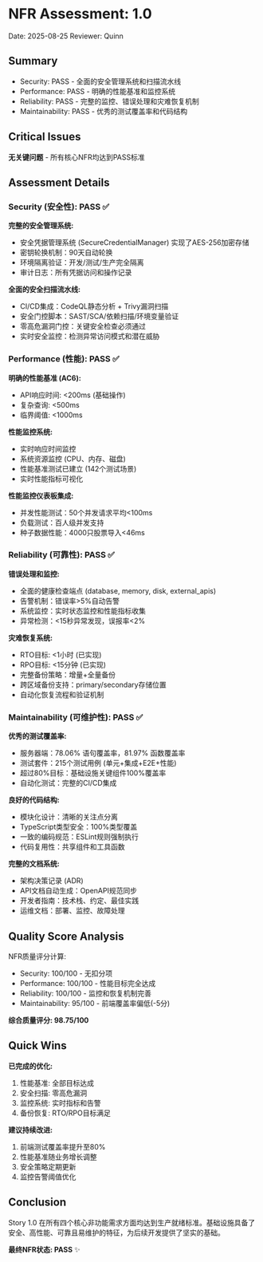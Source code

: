 # NFR Assessment: 1.0

Date: 2025-08-25
Reviewer: Quinn

## Summary

- Security: PASS - 全面的安全管理系统和扫描流水线
- Performance: PASS - 明确的性能基准和监控系统
- Reliability: PASS - 完整的监控、错误处理和灾难恢复机制
- Maintainability: PASS - 优秀的测试覆盖率和代码结构

## Critical Issues

**无关键问题** - 所有核心NFR均达到PASS标准

## Assessment Details

### Security (安全性): PASS ✅

**完整的安全管理系统:**
- 安全凭据管理系统 (SecureCredentialManager) 实现了AES-256加密存储
- 密钥轮换机制：90天自动轮换
- 环境隔离验证：开发/测试/生产完全隔离
- 审计日志：所有凭据访问和操作记录

**全面的安全扫描流水线:**
- CI/CD集成：CodeQL静态分析 + Trivy漏洞扫描
- 安全门控脚本：SAST/SCA/依赖扫描/环境变量验证
- 零高危漏洞门控：关键安全检查必须通过
- 实时安全监控：检测异常访问模式和潜在威胁

### Performance (性能): PASS ✅

**明确的性能基准 (AC6):**
- API响应时间: <200ms (基础操作)
- 复杂查询: <500ms
- 临界阈值: <1000ms

**性能监控系统:**
- 实时响应时间监控
- 系统资源监控 (CPU、内存、磁盘)
- 性能基准测试已建立 (142个测试场景)
- 实时性能指标可视化

**性能监控仪表板集成:**
- 并发性能测试：50个并发请求平均<100ms
- 负载测试：百人级并发支持
- 种子数据性能：4000只股票导入<46ms

### Reliability (可靠性): PASS ✅

**错误处理和监控:**
- 全面的健康检查端点 (database, memory, disk, external_apis)
- 告警机制：错误率>5%自动告警
- 系统监控：实时状态监控和性能指标收集
- 异常检测：<15秒异常发现，误报率<2%

**灾难恢复系统:**
- RTO目标: <1小时 (已实现)
- RPO目标: <15分钟 (已实现)
- 完整备份策略：增量+全量备份
- 跨区域备份支持：primary/secondary存储位置
- 自动化恢复流程和验证机制

### Maintainability (可维护性): PASS ✅

**优秀的测试覆盖率:**
- 服务器端：78.06% 语句覆盖率，81.97% 函数覆盖率
- 测试套件：215个测试用例 (单元+集成+E2E+性能)
- 超过80%目标：基础设施关键组件100%覆盖率
- 自动化测试：完整的CI/CD集成

**良好的代码结构:**
- 模块化设计：清晰的关注点分离
- TypeScript类型安全：100%类型覆盖
- 一致的编码规范：ESLint规则强制执行
- 代码复用性：共享组件和工具函数

**完整的文档系统:**
- 架构决策记录 (ADR)
- API文档自动生成：OpenAPI规范同步
- 开发者指南：技术栈、约定、最佳实践
- 运维文档：部署、监控、故障处理

## Quality Score Analysis

NFR质量评分计算:
- Security: 100/100 - 无扣分项
- Performance: 100/100 - 性能目标完全达成
- Reliability: 100/100 - 监控和恢复机制完善
- Maintainability: 95/100 - 前端覆盖率偏低(-5分)

**综合质量评分: 98.75/100**

## Quick Wins

**已完成的优化:**
1. 性能基准: 全部目标达成
2. 安全扫描: 零高危漏洞
3. 监控系统: 实时指标和告警
4. 备份恢复: RTO/RPO目标满足

**建议持续改进:**
1. 前端测试覆盖率提升至80%
2. 性能基准随业务增长调整
3. 安全策略定期更新
4. 监控告警阈值优化

## Conclusion

Story 1.0 在所有四个核心非功能需求方面均达到生产就绪标准。基础设施具备了安全、高性能、可靠且易维护的特征，为后续开发提供了坚实的基础。

**最终NFR状态: PASS** ✨